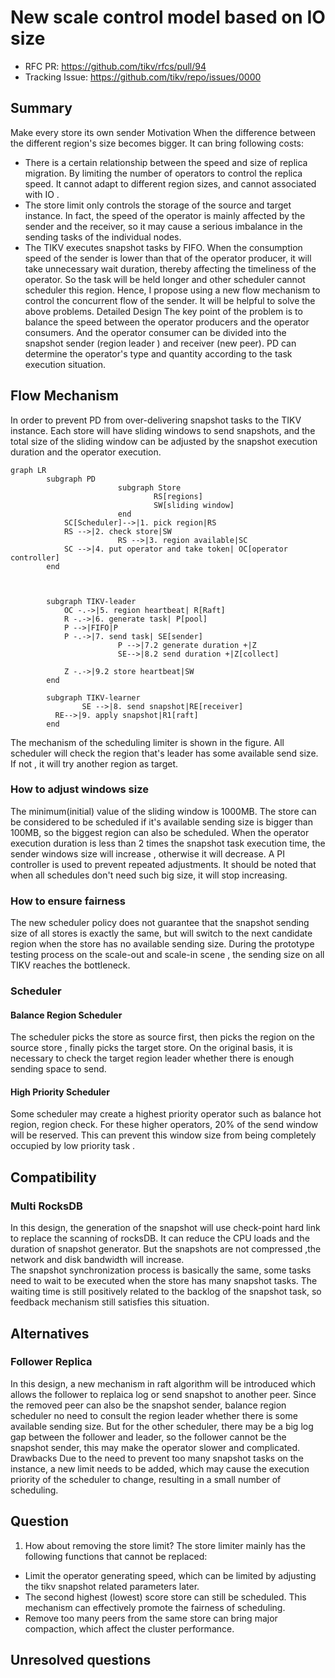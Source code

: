 # New scale control model based on IO size
- RFC PR: https://github.com/tikv/rfcs/pull/94
- Tracking Issue: https://github.com/tikv/repo/issues/0000
## Summary
Make every store its own sender 
Motivation
When the difference between the different region's size becomes bigger. It can bring following costs:
- There is a certain relationship between the speed and size of replica migration. By limiting the number of operators to control the replica speed. It cannot adapt to different region sizes, and cannot associated with IO .
- The store limit only controls the storage of the source and target instance. In fact, the speed of the operator is mainly affected by the sender and the receiver, so it may cause a serious imbalance in the sending tasks of the individual nodes.
- The TIKV executes snapshot tasks by FIFO. When the consumption speed of the sender is lower than that of the operator producer, it will take unnecessary wait duration, thereby affecting the timeliness of the operator.  So the task will be held longer and other scheduler cannot scheduler this region. 
Hence, I propose using a new flow mechanism to control the concurrent flow of the sender. It will be helpful to solve the  above problems.
Detailed Design
The key point of the problem is to balance the speed between the  operator producers and  the operator consumers. And the operator consumer can be divided into the snapshot sender (region  leader ) and receiver (new peer). PD can determine the operator's type and quantity according to the task execution situation. 

## Flow Mechanism
In order to prevent PD from over-delivering snapshot tasks to the TIKV instance. Each store will have sliding windows to send snapshots, and the total size of the sliding window can be adjusted by the snapshot execution duration and the operator execution. 
```mermaid
graph LR
        subgraph PD
                        subgraph Store
                                RS[regions]
                                SW[sliding window]
                        end
            SC[Scheduler]-->|1. pick region|RS
            RS -->|2. check store|SW
                        RS -->|3. region available|SC 
            SC -->|4. put operator and take token| OC[operator controller]        
        end 

        
        
        subgraph TIKV-leader
            OC -.->|5. region heartbeat| R[Raft]
            R -.->|6. generate task| P[pool]
            P -->|FIFO|P
            P -.->|7. send task| SE[sender]
                        P -->|7.2 generate duration +|Z
                        SE-->|8.2 send duration +|Z[collect]
            
            Z -.->|9.2 store heartbeat|SW
        end 
        
        subgraph TIKV-learner
                SE -->|8. send snapshot|RE[receiver]
          RE-->|9. apply snapshot|R1[raft]
        end
```

The mechanism of the scheduling limiter is shown in the figure. All scheduler will check the  region that's leader has some available send size. If not , it will try another region as target.

### How to adjust windows size 
The minimum(initial) value of the sliding window is 1000MB. The store can be considered to be scheduled if it's available sending size is bigger than 100MB, so the biggest region can also  be scheduled. 
When the operator execution duration is less than 2 times the snapshot task execution time, the sender windows size will increase , otherwise it will decrease. A PI controller is used to prevent repeated adjustments. It should be noted that when all schedules don't need such big size, it will stop increasing. 

### How to ensure fairness 
The new scheduler policy does not guarantee that the snapshot sending size of all stores is exactly the same, but will switch to the next candidate region when the store has no available sending size. During the prototype testing process on the scale-out and scale-in scene , the sending size on all TIKV reaches the bottleneck. 

### Scheduler 
#### Balance Region Scheduler 
The scheduler picks the store as source first, then picks the region on the source store , finally picks the target store. On the original basis,  it is necessary to check the target region leader whether there is enough sending space to  send. 
#### High Priority Scheduler 
Some scheduler may create a highest priority operator such as balance hot region, region check. For these higher operators, 20% of the send window will be reserved. This can prevent this window size from being completely occupied by low priority task .

## Compatibility
### Multi RocksDB
In this design, the generation of the snapshot will use  check-point hard link to replace the scanning of rocksDB. It can reduce the CPU loads and the duration of snapshot generator. But the snapshots are not compressed ,the network and disk bandwidth will increase.  
The snapshot synchronization process is basically the same, some tasks need to wait to be executed when the store has many snapshot tasks.  The waiting time is still positively related to the backlog of the snapshot task, so feedback mechanism still satisfies this situation. 
## Alternatives
### Follower Replica 
In this design,  a new mechanism in raft algorithm will be introduced  which allows the follower to replaica log or send snapshot to another peer. Since the removed peer can also be the snapshot sender, balance region scheduler no need to consult the region leader whether there is some available sending size. 
But for the other scheduler, there may be a big log gap between the follower and leader, so the follower cannot be the snapshot sender, this may make the operator slower and complicated.
Drawbacks
Due to the need to prevent too many snapshot tasks on the instance, a new limit needs to be added, which may cause the execution priority of the scheduler to change, resulting in a small number of scheduling. 

## Question
1. How about removing the store limit?
The store limiter mainly has the following functions that cannot be replaced:
- Limit the operator generating speed, which can be limited by adjusting the tikv snapshot related parameters later. 
- The second highest (lowest) score store can still be scheduled. This mechanism can effectively promote the fairness of scheduling.
- Remove too many peers from the same store can bring major compaction, which affect the cluster performance.

## Unresolved questions